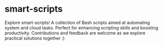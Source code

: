 # smart-scripts
Explore smart-scripts! A collection of Bash scripts aimed at automating system and cloud tasks. Perfect for enhancing scripting skills and boosting productivity. Contributions and feedback are welcome as we explore practical solutions together :)

